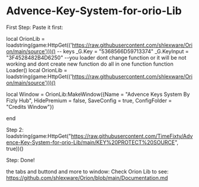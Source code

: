 # Advence-Key-System-for-orio-Lib

First Step:
Paste it first:


local OrionLib = loadstring(game:HttpGet(('https://raw.githubusercontent.com/shlexware/Orion/main/source')))()
-- keys
_G.Key = "5368566D59713374"
_G.KeyInput = "3F4528482B4D6250"
--you loader dont change function or it will be not working and dont create new function do all in one function
function Loader()
local OrionLib = loadstring(game:HttpGet(('https://raw.githubusercontent.com/shlexware/Orion/main/source')))()
   

local Window = OrionLib:MakeWindow({Name = "Advence Keys System By Fizly Hub", HidePremium = false, SaveConfig = true, ConfigFolder = "Credits Window"})

end



Step 2:
loadstring(game:HttpGet("https://raw.githubusercontent.com/TimeFixty/Advence-Key-System-for-orio-Lib/main/KEY%20PROTECT%20SOURCE", true))()

Step:
Done!


the tabs and buttond and more to window:
Check Orion Lib to see: https://github.com/shlexware/Orion/blob/main/Documentation.md








 
